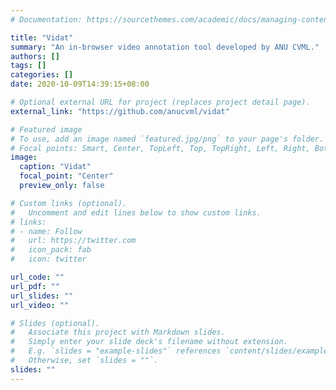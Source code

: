 ```yaml
---
# Documentation: https://sourcethemes.com/academic/docs/managing-content/

title: "Vidat"
summary: "An in-browser video annotation tool developed by ANU CVML."
authors: []
tags: []
categories: []
date: 2020-10-09T14:39:15+08:00

# Optional external URL for project (replaces project detail page).
external_link: "https://github.com/anucvml/vidat"

# Featured image
# To use, add an image named `featured.jpg/png` to your page's folder.
# Focal points: Smart, Center, TopLeft, Top, TopRight, Left, Right, BottomLeft, Bottom, BottomRight.
image:
  caption: "Vidat"
  focal_point: "Center"
  preview_only: false

# Custom links (optional).
#   Uncomment and edit lines below to show custom links.
# links:
# - name: Follow
#   url: https://twitter.com
#   icon_pack: fab
#   icon: twitter

url_code: ""
url_pdf: ""
url_slides: ""
url_video: ""

# Slides (optional).
#   Associate this project with Markdown slides.
#   Simply enter your slide deck's filename without extension.
#   E.g. `slides = "example-slides"` references `content/slides/example-slides.md`.
#   Otherwise, set `slides = ""`.
slides: ""
---
```

